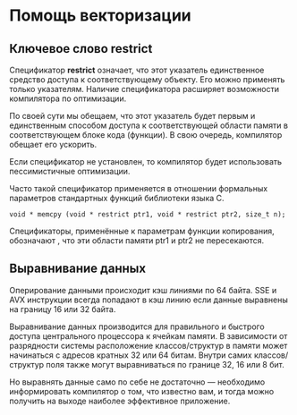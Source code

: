 # Помощь векторизации

## Ключевое слово restrict

Спецификатор **restrict** означает, что этот указатель единственное средство доступа к соответствующему объекту. Его можно применять только указателям. Наличие спецификатора расширяет возможности компилятора по оптимизации.

По своей сути мы обещаем, что этот указатель будет первым и единственным способом доступа к соответствующей области памяти в соответствующем блоке кода \(функции\). В свою очередь, компилятор обещает его ускорить.

Если спецификатор не установлен, то компилятор будет использовать пессимистичные оптимизации.

Часто такой спецификатор применяется в отношении формальных параметров стандартных функций библиотеки языка С.

```text
void * memcpy (void * restrict ptr1, void * restrict ptr2, size_t n);
```

Спецификаторы, применённые к параметрам функции копирования, обозначают , что эти области памяти ptr1 и ptr2 не пересекаются.

## Выравнивание данных

Оперирование данными происходит кэш линиями по 64 байта. SSE и AVX инструкции всегда попадают в кэш линию если данные выравнены на границу 16 или 32 байта.

Выравнивание данных производится для правильного и быстрого доступа центрального процессора к ячейкам памяти. В зависимости от разрядности системы расположение классов/структур в памяти может начинаться с адресов кратных 32 или 64 битам. Внутри самих классов/структур поля также могут выравниваться по границе 32, 16 или 8 бит.

Но выравнять данные само по себе не достаточно — необходимо информировать компилятор о том, что известно вам, и тогда можно получить на выходе наиболее эффективное приложение.

